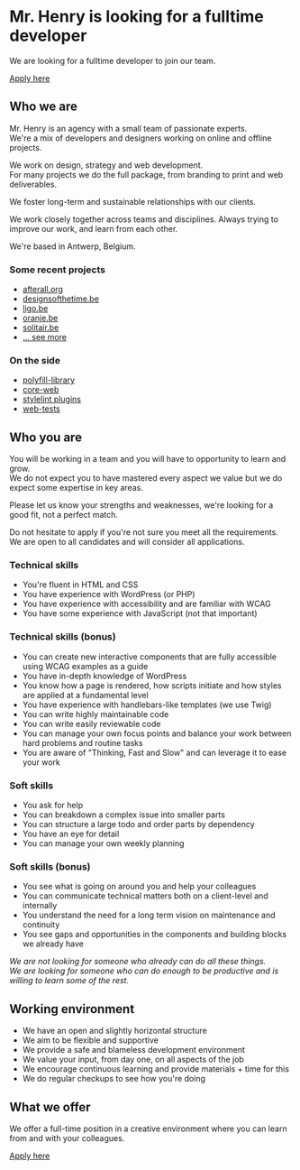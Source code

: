 # Mr. Henry is looking for a fulltime developer

We are looking for a fulltime developer to join our team.

[Apply here](mailto:jobs@mrhenry.be)

## Who we are

Mr. Henry is an agency with a small team of passionate experts.  
We're a mix of developers and designers working on online and offline projects.  

We work on design, strategy and web development.  
For many projects we do the full package, from branding to print and web deliverables.

We foster long-term and sustainable relationships with our clients.

We work closely together across teams and disciplines. Always trying to improve our work, and learn from each other.

We're based in Antwerp, Belgium.

### Some recent projects

- [afterall.org](https://www.afterall.org/)
- [designsofthetime.be](https://www.designsofthetime.be/)
- [ligo.be](https://www.ligo.be/)
- [oranje.be](https://www.oranje.be/)
- [solitair.be](https://www.solitair.be/)
- [... see more](https://www.mrhenry.be/work/all/)

### On the side

- [polyfill-library](https://github.com/mrhenry/polyfill-library)
- [core-web](https://github.com/mrhenry/core-web)
- [stylelint plugins](https://github.com/mrhenry/stylelint-mrhenry)
- [web-tests](https://github.com/mrhenry/web-tests)

## Who you are

You will be working in a team and you will have to opportunity to learn and grow.  
We do not expect you to have mastered every aspect we value but we do expect some expertise in key areas.

Please let us know your strengths and weaknesses, we're looking for a good fit, not a perfect match.

Do not hesitate to apply if you're not sure you meet all the requirements.  
We are open to all candidates and will consider all applications.

### Technical skills
- You're fluent in HTML and CSS
- You have experience with WordPress (or PHP)
- You have experience with accessibility and are familiar with WCAG
- You have some experience with JavaScript (not that important)

### Technical skills (bonus)
- You can create new interactive components that are fully accessible using WCAG examples as a guide
- You have in-depth knowledge of WordPress
- You know how a page is rendered, how scripts initiate and how styles are applied at a fundamental level
- You have experience with handlebars-like templates (we use Twig)
- You can write highly maintainable code
- You can write easily reviewable code
- You can manage your own focus points and balance your work between hard problems and routine tasks
- You are aware of "Thinking, Fast and Slow" and can leverage it to ease your work

### Soft skills
- You ask for help
- You can breakdown a complex issue into smaller parts
- You can structure a large todo and order parts by dependency
- You have an eye for detail
- You can manage your own weekly planning

### Soft skills (bonus)
- You see what is going on around you and help your colleagues
- You can communicate technical matters both on a client-level and internally 
- You understand the need for a long term vision on maintenance and continuity
- You see gaps and opportunities in the components and building blocks we already have

_We are not looking for someone who already can do all these things._  
_We are looking for someone who can do enough to be productive and is willing to learn some of the rest._

## Working environment

- We have an open and slightly horizontal structure
- We aim to be flexible and supportive
- We provide a safe and blameless development environment
- We value your input, from day one, on all aspects of the job
- We encourage continuous learning and provide materials + time for this
- We do regular checkups to see how you're doing

## What we offer

We offer a full-time position in a creative environment where you can learn from and with your colleagues.

[Apply here](mailto:jobs@mrhenry.be)
